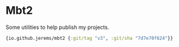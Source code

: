 

# Mbt2

Some utilities to help publish my projects.

```clojure
{io.github.jerems/mbt2 {:git/tag "v3", :git/sha "7d7e70f624"}}
```




